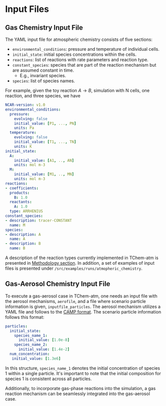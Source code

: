 # **Input Files**

## **Gas Chemistry Input File**

The YAML input file for atmospheric chemistry consists of five sections:

* `environmental_conditions`: pressure and temperature of individual cells.
* `initial_state`: initial species concentrations within the cells.
* `reactions`: list of reactions with rate parameters and reaction type.
* `constant_species`: species that are part of the reaction mechanism but are assumed constant in time.
    * E.g., invariant species.
* `species`: list of species names.

For example, given the toy reaction $A \rightarrow B$, simulation with N cells, one reaction, and three species, we have

```yaml
NCAR-version: v1.0
environmental_conditions:
  pressure:
    evolving: false
    initial_value: [P1, ..., PN]
    units: Pa
  temperature:
    evolving: false
    initial_value: [T1, ..., TN]
    units: K
initial_state:
  A:
    initial_value: [A1, .., AN]
    units: mol m-3
  M:
    initial_value: [M1, .., MN]
    units: mol m-3
reactions:
- coefficients:
  products:
    B: 1.0
  reactants:
    A: 1.0
  type: ARRHENIUS
constant_species:
- description: tracer-CONSTANT
  name: M
species:
- description: A
  name: A
- description: B
  name: B
```

A description of the reaction types currently implemented in TChem-atm is presented in [Methodology section](methodology.md). In addition, a set of examples of input files is presented under `/src/examples/runs/atmopheric_chemistry`.

## **Gas-Aerosol Chemistry Input File**

To execute a gas-aerosol case in TChem-atm, one needs an input file with the aerosol mechanisms, `aerofile`, and a file where scenario particle information is given, `inputfile_particles`. The aerosol mechanism utilizes a YAML file and follows to the [CAMP format](https://github.com/open-atmos/camp). The scenario particle information follows this format:

```yaml
particles:
  initial_state:
    species_name_1: 
      initial_value: [1.0e-8]
    species_name_2: 
      initial_value: [1.4e-2]
  num_concentration:
   initial_value: [1.3e6]  

```
In this structure, `species_name_1` denotes the initial concentration of species 1 within a single particle. It's important to note that the initial composition for species 1 is consistent across all particles.

Additionally, to incorporate gas-phase reactions into the simulation, a gas reaction mechanism can be seamlessly integrated into the gas-aerosol case.
<!-- Future work -->
<!-- ## Gas-Particle chemistry input file. -->

<!-- ## Initial condition input file for particles. -->
